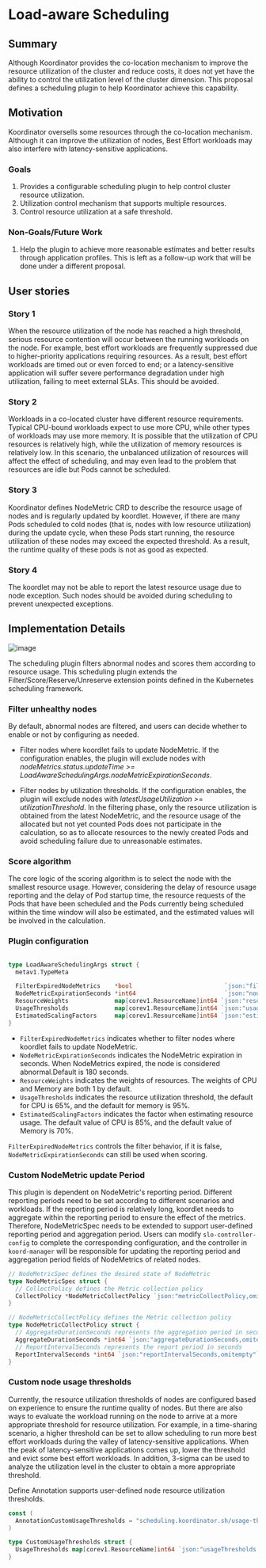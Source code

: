 # Load-aware Scheduling

## Summary

Although Koordinator provides the co-location mechanism to improve the resource utilization of the cluster and reduce costs, it does not yet have the ability to control the utilization level of the cluster dimension. This proposal defines a scheduling plugin to help Koordinator achieve this capability.

## Motivation

Koordinator oversells some resources through the co-location mechanism. Although it can improve the utilization of nodes, Best Effort workloads may also interfere with latency-sensitive applications. 

### Goals

1. Provides a configurable scheduling plugin to help control cluster resource utilization.
2. Utilization control mechanism that supports multiple resources.
3. Control resource utilization at a safe threshold.

### Non-Goals/Future Work

1. Help the plugin to achieve more reasonable estimates and better results through application profiles. This is left as a follow-up work that will be done under a different proposal.

## User stories

### Story 1

When the resource utilization of the node has reached a high threshold, serious resource contention will occur between the running workloads on the node. For example, best effort workloads are frequently suppressed due to higher-priority applications requiring resources. As a result, best effort workloads are timed out or even forced to end; or a latency-sensitive application will suffer severe performance degradation under high utilization, failing to meet external SLAs. This should be avoided.

### Story 2

Workloads in a co-located cluster have different resource requirements. Typical CPU-bound workloads expect to use more CPU, while other types of workloads may use more memory. It is possible that the utilization of CPU resources is relatively high, while the utilization of memory resources is relatively low. In this scenario, the unbalanced utilization of resources will affect the effect of scheduling, and may even lead to the problem that resources are idle but Pods cannot be scheduled.

### Story 3

Koordinator defines NodeMetric CRD to describe the resource usage of nodes and is regularly updated by koordlet. However, if there are many Pods scheduled to cold nodes (that is, nodes with low resource utilization) during the update cycle, when these Pods start running, the resource utilization of these nodes may exceed the expected threshold. As a result, the runtime quality of these pods is not as good as expected.

### Story 4

The koordlet may not be able to report the latest resource usage due to node exception. Such nodes should be avoided during scheduling to prevent unexpected exceptions.

## Implementation Details

![image](/img/load-aware-scheduling-arch.svg)

The scheduling plugin filters abnormal nodes and scores them according to resource usage. This scheduling plugin extends the Filter/Score/Reserve/Unreserve extension points defined in the Kubernetes scheduling framework.

### Filter unhealthy nodes

By default, abnormal nodes are filtered, and users can decide whether to enable or not by configuring as needed.

- Filter nodes where koordlet fails to update NodeMetric. If the configuration enables, the plugin will exclude nodes with *nodeMetrics.status.updateTime >= LoadAwareSchedulingArgs.nodeMetricExpirationSeconds*.

- Filter nodes by utilization thresholds. If the configuration enables, the plugin will exclude nodes with *latestUsageUtilization >= utilizationThreshold*. In the filtering phase, only the resource utilization is obtained from the latest NodeMetric, and the resource usage of the allocated but not yet counted Pods does not participate in the calculation, so as to allocate resources to the newly created Pods and avoid scheduling failure due to unreasonable estimates.

### Score algorithm

The core logic of the scoring algorithm is to select the node with the smallest resource usage. However, considering the delay of resource usage reporting and the delay of Pod startup time, the resource requests of the Pods that have been scheduled and the Pods currently being scheduled within the time window will also be estimated, and the estimated values will be involved in the calculation.

### Plugin configuration

```go

type LoadAwareSchedulingArgs struct {
  metav1.TypeMeta

  FilterExpiredNodeMetrics    *bool                          `json:"filterExpiredNodeMetrics,omitempty"`
  NodeMetricExpirationSeconds *int64                         `json:"nodeMetricExpirationSeconds,omitempty"`
  ResourceWeights             map[corev1.ResourceName]int64 `json:"resourceWeights,omitempty"`
  UsageThresholds             map[corev1.ResourceName]int64 `json:"usageThresholds,omitempty"`
  EstimatedScalingFactors     map[corev1.ResourceName]int64 `json:"estimatedScalingFactors,omitempty"`
}

```

- `FilterExpiredNodeMetrics` indicates whether to filter nodes where koordlet fails to update NodeMetric.
- `NodeMetricExpirationSeconds` indicates the NodeMetric expiration in seconds. When NodeMetrics expired, the node is considered abnormal.Default is 180 seconds.
- `ResourceWeights` indicates the weights of resources. The weights of CPU and Memory are both 1 by default.
- `UsageThresholds` indicates the resource utilization threshold, the default for CPU is 65%, and the default for memory is 95%. 
- `EstimatedScalingFactors` indicates the factor when estimating resource usage. The default value of CPU is 85%, and the default value of Memory is 70%.

`FilterExpiredNodeMetrics` controls the filter behavior, if it is false, `NodeMetricExpirationSeconds` can still be used when scoring.

### Custom NodeMetric update Period

This plugin is dependent on NodeMetric's reporting period. Different reporting periods need to be set according to different scenarios and workloads. If the reporting period is relatively long, koordlet needs to aggregate within the reporting period to ensure the effect of the metrics. Therefore, NodeMetricSpec needs to be extended to support user-defined reporting period and aggregation period. Users can modify `slo-controller-config` to complete the corresponding configuration, and the controller in `koord-manager` will be responsible for updating the reporting period and aggregation period fields of NodeMetrics of related nodes.

```go
// NodeMetricSpec defines the desired state of NodeMetric
type NodeMetricSpec struct {
  // CollectPolicy defines the Metric collection policy
  CollectPolicy *NodeMetricCollectPolicy `json:"metricCollectPolicy,omitempty"`
}

// NodeMetricCollectPolicy defines the Metric collection policy
type NodeMetricCollectPolicy struct {
  // AggregateDurationSeconds represents the aggregation period in seconds
  AggregateDurationSeconds *int64 `json:"aggregateDurationSeconds,omitempty"`
  // ReportIntervalSeconds represents the report period in seconds
  ReportIntervalSeconds *int64 `json:"reportIntervalSeconds,omitempty"`
}
```

### Custom node usage thresholds

Currently, the resource utilization thresholds of nodes are configured based on experience to ensure the runtime quality of nodes. But there are also ways to evaluate the workload running on the node to arrive at a more appropriate threshold for resource utilization. For example, in a time-sharing scenario, a higher threshold can be set to allow scheduling to run more best effort workloads during the valley of latency-sensitive applications. When the peak of latency-sensitive applications comes up, lower the threshold and evict some best effort workloads. In addition, 3-sigma can be used to analyze the utilization level in the cluster to obtain a more appropriate threshold.

Define Annotation supports user-defined node resource utilization thresholds.

```go
const (
  AnnotationCustomUsageThresholds = "scheduling.koordinator.sh/usage-thresholds"
)

type CustomUsageThresholds struct {
  UsageThresholds map[corev1.ResourceName]int64 `json:"usageThresholds,omitempty"`
}
```